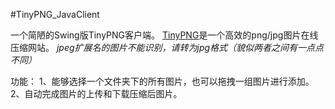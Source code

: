 #TinyPNG_JavaClient

一个简陋的Swing版TinyPNG客户端。
[TinyPNG](https://tinypng.com/)是一个高效的png/jpg图片在线压缩网站。
*jpeg扩展名的图片不能识别，请转为jpg格式（貌似两者之间有一点点不同）*

功能：
1、能够选择一个文件夹下的所有图片，也可以拖拽一组图片进行添加。
2、自动完成图片的上传和下载压缩后图片。
